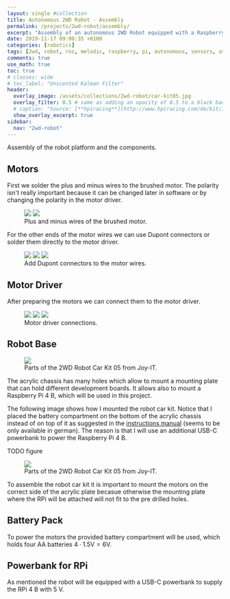 ```yaml
---
layout: single #collection
title: Autonomous 2WD Robot - Assembly
permalink: /projects/2wd-robot/assembly/
excerpt: "Assembly of an autonomous 2WD Robot equipped with a Raspberry Pi 4 B running ROS melodic to sense and act in an environment."
date: 2019-11-17 09:00:35 +0100
categories: [robotics]
tags: [2wd, robot, ros, melodic, raspberry, pi, autonomous, sensors, assembly]
comments: true
use_math: true
toc: true
# classes: wide
# toc_label: "Unscented Kalman Filter"
header:
  overlay_image: /assets/collections/2wd-robot/car-kit05.jpg
  overlay_filter: 0.5 # same as adding an opacity of 0.5 to a black background
  # caption: "Source: [**hpiracing**](http://www.hpiracing.com/de/kit/114343)"
  show_overlay_excerpt: true
sidebar:
  nav: "2wd-robot"
---
```


Assembly of the robot platform and the components.


## Motors

First we solder the plus and minus wires to the brushed motor.
The polarity isn't really important because it can be changed later in software or by
changing the polarity in the motor driver.

<figure class="half">
    <a href="/assets/collections/2wd-robot/assembly/motor/01-motor-wires.jpg"><img src="/assets/collections/2wd-robot/assembly/motor/01-motor-wires.jpg"></a>
    <a href="/assets/collections/2wd-robot/assembly/motor/02-solder-motor-wires.jpg"><img src="/assets/collections/2wd-robot/assembly/motor/02-solder-motor-wires.jpg"></a>
    <figcaption>Plus and minus wires of the brushed motor.</figcaption>
</figure>

For the other ends of the motor wires we can use Dupont connectors or solder them directly to the motor driver.

<figure class="third">
    <a href="/assets/collections/2wd-robot/assembly/motor/03-crimp-motor-wires.jpg"><img src="/assets/collections/2wd-robot/assembly/motor/03-crimp-motor-wires.jpg"></a>
    <a href="/assets/collections/2wd-robot/assembly/motor/04-crimped-motor-wires.jpg"><img src="/assets/collections/2wd-robot/assembly/motor/04-crimped-motor-wires.jpg"></a>
    <a href="/assets/collections/2wd-robot/assembly/motor/05-dupont-motor-wires.jpg"><img src="/assets/collections/2wd-robot/assembly/motor/05-dupont-motor-wires.jpg"></a>
    <figcaption>Add Dupont connectors to the motor wires.</figcaption>
</figure>


## Motor Driver

After preparing the motors we can connect them to the motor driver.

<figure class="third">
    <a href="/assets/collections/2wd-robot/assembly/motor-driver/01-motor-driver.jpg"><img src="/assets/collections/2wd-robot/assembly/motor-driver/01-motor-driver.jpg"></a>
    <a href="/assets/collections/2wd-robot/assembly/motor-driver/02-motor-driver-power.jpg"><img src="/assets/collections/2wd-robot/assembly/motor-driver/02-motor-driver-power.jpg"></a>
    <a href="/assets/collections/2wd-robot/assembly/motor-driver/03-motor-driver-power.jpg"><img src="/assets/collections/2wd-robot/assembly/motor-driver/03-motor-driver-power.jpg"></a>
    <figcaption>Motor driver connections.</figcaption>
</figure>


## Robot Base

<figure>
    <a href="/assets/collections/2wd-robot/assembly/car-kit05.jpg"><img src="/assets/collections/2wd-robot/car-kit05.jpg"></a>
    <figcaption>Parts of the 2WD Robot Car Kit 05 from Joy-IT.</figcaption>
</figure>

The acrylic chassis has many holes which allow to mount a mounting plate that can hold different development boards.
It allows also to mount a Raspberry Pi 4 B, which will be used in this project.

The following image shows how I mounted the robot car kit. Notice that I placed the battery compartment on the bottom of 
the acrylic chassis instead of on top of it as suggested in the [instructions manual](https://joy-it.net/files/files/Produkte/robot05/Robot05-Anleitung.pdf) (seems to be only available in german). 
The reason is that I will use an additional USB-C powerbank to power the Raspberry Pi 4 B.

TODO figure
<figure>
    <a href="/assets/collections/2wd-robot/assembly/car-kit05.jpg"><img src="/assets/collections/2wd-robot/car-kit05.jpg"></a>
    <figcaption>Parts of the 2WD Robot Car Kit 05 from Joy-IT.</figcaption>
</figure>

To assemble the robot car kit it is important to mount the motors on the correct side of the acrylic plate becasue otherwise
the mounting plate where the RPi will be attached will not fit to the pre drilled holes.

## Battery Pack

To power the motors the provided battery compartment will be used, which holds four AA batteries $4 \cdot 1.5\text{V} = 6\text{V}$.



## Powerbank for RPi

As mentioned the robot will be equipped with a USB-C powerbank to supply the RPi 4 B with 5 V. 
